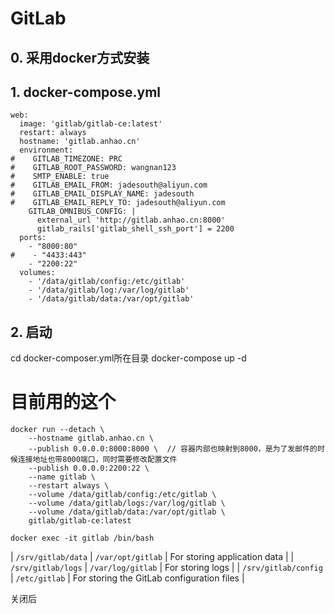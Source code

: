 GitLab
===

## 0. 采用docker方式安装

## 1. docker-compose.yml
```
web:
  image: 'gitlab/gitlab-ce:latest'
  restart: always
  hostname: 'gitlab.anhao.cn'
  environment:
#    GITLAB_TIMEZONE: PRC
#    GITLAB_ROOT_PASSWORD: wangnan123
#    SMTP_ENABLE: true
#    GITLAB_EMAIL_FROM: jadesouth@aliyun.com
#    GITLAB_EMAIL_DISPLAY_NAME: jadesouth
#    GITLAB_EMAIL_REPLY_TO: jadesouth@aliyun.com
    GITLAB_OMNIBUS_CONFIG: |
      external_url 'http://gitlab.anhao.cn:8000'
      gitlab_rails['gitlab_shell_ssh_port'] = 2200
  ports:
    - "8000:80"
#    - "4433:443"
    - "2200:22"
  volumes:
    - '/data/gitlab/config:/etc/gitlab'
    - '/data/gitlab/log:/var/log/gitlab'
    - '/data/gitlab/data:/var/opt/gitlab'
```
## 2. 启动
cd docker-composer.yml所在目录
docker-compose up -d


# 目前用的这个
```
docker run --detach \
    --hostname gitlab.anhao.cn \
    --publish 0.0.0.0:8000:8000 \  // 容器内部也映射到8000，是为了发邮件的时候连接地址也带8000端口，同时需要修改配置文件
    --publish 0.0.0.0:2200:22 \
    --name gitlab \
    --restart always \
    --volume /data/gitlab/config:/etc/gitlab \
    --volume /data/gitlab/logs:/var/log/gitlab \
    --volume /data/gitlab/data:/var/opt/gitlab \
    gitlab/gitlab-ce:latest
```
```
docker exec -it gitlab /bin/bash
```
| `/srv/gitlab/data` | `/var/opt/gitlab` | For storing application data |
| `/srv/gitlab/logs` | `/var/log/gitlab` | For storing logs |
| `/srv/gitlab/config` | `/etc/gitlab` | For storing the GitLab configuration files |

关闭后

